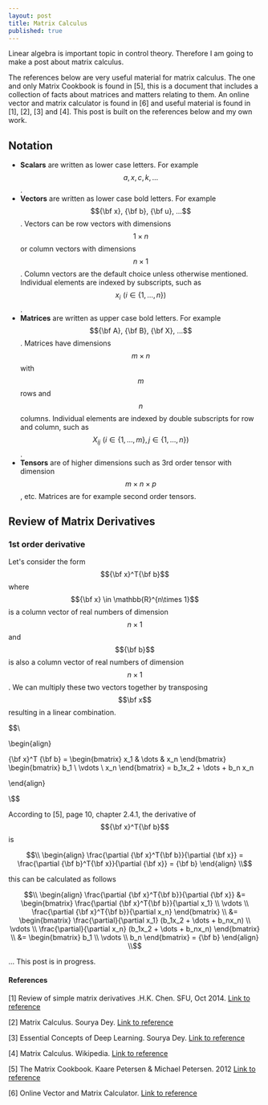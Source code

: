 ```yaml
---
layout: post
title: Matrix Calculus
published: true
---
```


Linear algebra is important topic in control theory. Therefore I am going to make a post about matrix calculus.

The references below are very useful material for matrix calculus. The one and only Matrix Cookbook is found in [5], this is a document that includes a collection of facts about matrices and matters relating to them. An online vector and matrix calculator is found in [6] and useful material is found in [1], [2], [3] and [4]. This post is built on the references below and my own work.

## Notation

* **Scalars** are written as lower case letters. For example $$a,x,c,k,...$$.
* **Vectors** are written as lower case bold letters. For example $${\bf x}, {\bf b}, {\bf u}, ...$$. Vectors can be row vectors with dimensions $$1\times n$$ or column vectors with dimensions $$n \times 1$$. Column vectors are the default choice unless otherwise mentioned. Individual elements are indexed by subscripts, such as $$x_i \, \, (i \in \{1,\dots,n\})$$.
* **Matrices** are written as upper case bold letters. For example $${\bf A}, {\bf B}, {\bf X}, ...$$. Matrices have dimensions $$m \times n$$ with $$m$$ rows and $$n$$ columns. Individual elements are indexed by double subscripts for row and column, such as $$X_{ij} \, \, (i \in \{1, \dots ,m\}, \, j \in \{1,\dots,n\})$$.
* **Tensors** are of higher dimensions such as 3rd order tensor with dimension $$m \times n \times p$$, etc. Matrices are for example second order tensors. 

## Review of Matrix Derivatives

### 1st order derivative

Let's consider the form $${\bf x}^T{\bf b}$$ where $${\bf x} \in \mathbb{R}^{n\times 1}$$ is a column vector of real numbers of dimension $$n \times 1$$ and $${\bf b}$$ is also a column vector of real numbers of dimension $$n \times 1$$. We can multiply these two vectors together by transposing $$\bf x$$ resulting in a linear combination.

$$\\

\begin{align}

{\bf x}^T {\bf b} = \begin{bmatrix} x_1 & \dots & x_n \end{bmatrix} \begin{bmatrix} b_1 \\ \vdots \\ x_n \end{bmatrix} = b_1x_2 + \dots + b_n x_n

\end{align}

\\$$

According to [5], page 10, chapter 2.4.1, the derivative of $${\bf x}^T{\bf b}$$ is 

$$\\
\begin{align}
\frac{\partial {\bf x}^T{\bf b}}{\partial {\bf x}} = \frac{\partial {\bf b}^T{\bf x}}{\partial {\bf x}} = {\bf b}
\end{align}
\\$$

this can be calculated as follows

$$\\
\begin{align}
\frac{\partial {\bf x}^T{\bf b}}{\partial {\bf x}} &= \begin{bmatrix} \frac{\partial {\bf x}^T{\bf b}}{\partial x_1} \\ \vdots \\ \frac{\partial {\bf x}^T{\bf b}}{\partial x_n} \end{bmatrix} \\
&= \begin{bmatrix} \frac{\partial}{\partial x_1} (b_1x_2 + \dots + b_nx_n) \\ \vdots \\ \frac{\partial}{\partial x_n} (b_1x_2 + \dots + b_nx_n) \end{bmatrix} \\
&= \begin{bmatrix} b_1 \\ \vdots \\ b_n \end{bmatrix} = {\bf b}
\end{align}
\\$$


... This post is in progress.

#### References

[1] Review of simple matrix derivatives .H.K. Chen. SFU, Oct 2014. [Link to reference](https://www.sfu.ca/%7Ehaiyunc/notes/matrix_calculus.pdf)

[2] Matrix Calculus. Sourya Dey. [Link to reference](https://souryadey.github.io/teaching/material/Matrix_Calculus.pdf)

[3] Essential Concepts of Deep Learning. Sourya Dey. [Link to reference](https://www.overleaf.com/project/5afb2d49f2e25c77af32340f)

[4] Matrix Calculus. Wikipedia. [Link to reference](https://en.wikipedia.org/wiki/Matrix_calculus)

[5] The Matrix Cookbook. Kaare Petersen & Michael Petersen. 2012 [Link to reference](https://www.math.uwaterloo.ca/~hwolkowi/matrixcookbook.pdf)

[6] Online Vector and Matrix Calculator. [Link to reference](https://www.matrixcalculus.org/)
